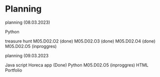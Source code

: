 # Planning

planning (08.03.2023)

Python

treasure hunt
	M05.D02.O2 (done)
	M05.D02.O3 (done)
	M05.D02.O4 (done)
	M05.D02.O5 (inproggres)


planning (09.03.2023

Java script
	Horeca app (Done)
Python
	M05.D02.O5 (inproggres)
HTML
	Portfolio



